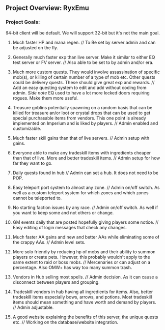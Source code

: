 ## Project Overview: RyxEmu

### Project Goals:

64-bit client will be default. We will support 32-bit but it's not the main goal.

1. Much faster HP and mana regen. // To Be set by server admin and can be adjusted on the fly.

2. Generally much faster exp than live server. Make it similar to either EQ test server or FV server. // Also able to be set to by admin and/or era.

3. Much more custom quests. They would involve assassination of specific mob(s), or killing of certain number of a type of mob etc. Other quests could be delivery quests. These should give great exp and rewards. // Add an easy questing system to edit and add without coding from admin. *Side note* EQ used to have a lot more locked doors requiring rogues. Make them more useful.

4. Treasure goblins potentially spawning on a random basis that can be killed for treasure an/or loot or crystal drops that can be used to get special purchasable items from vendors. This one point is already implemented on Imperium and is liked by players. // Admin enabled and customizable.

5. Much faster skill gains than that of live servers. // Admin setup with gains.

6. Everyone able to make any tradeskill items with ingredients cheaper than that of live. More and better tradeskill items. // Admin setup for how far they want to go.

7. Daily quests found in hub // Admin can set a hub. It does not need to be POP.

8. Easy teleport port system to almost any zone. // Admin on/off switch. As well as a custom teleport system for which zones and which zones cannot be teleported to.

9. No starting faction issues by any race. // Admin on/off switch. As well if you want to keep some and not others or change.

10. GM events daily that are posted hopefully giving players some notice. // Easy editing of login messages that check any changes.

11. Much faster AA gains and new and better AAs while eliminating some of the crappy AAs. // Admin level sets.

12. More solo friendly by reducing hp of mobs and their ability to summon players or create pets. However, this probably wouldn't apply to the same extent to raid or boss mobs. // Mercenaries or can adjust on a percentage. Also OMW+ has way too many summon trash.

14. Vendors in Hub selling most spells. // Admin decision. As it can cause a disconnect between players and grouping.

15. Tradeskill vendors in hub having all ingredients for items. Also, better tradeskill items especially bows, arrows, and potions. Most tradeskill items should mean something and have worth and demand by players. // Admin adjustable.

17. A good website explaining the benefits of this server, the unique quests etc. // Working on the database/website integration.
